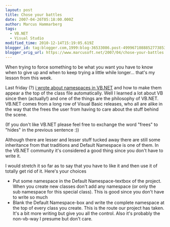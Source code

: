 ```yaml
---
layout: post
title: Chose your battles
date: 2007-04-26T05:18:00.000Z
author: Marcus Hammarberg
tags:
  - VB.NET
  - Visual Studio
modified_time: 2010-12-14T15:19:05.619Z
blogger_id: tag:blogger.com,1999:blog-36533086.post-4999671088852773853
blogger_orig_url: https://www.marcusoft.net/2007/04/chose-your-battles.html
---
```


When trying to force something to be what you want you have to know when to give up and when to keep trying a little while longer... that's my lesson from this week.

Last friday (?) [i wrote about namespaces in VB.NET](https://www.marcusoft.net/2007/04/including-namespaces-in-new-vbnet.html) and how to make them appear a the top of the class file automatically. Well I learned a lot about VB since then (actually!) and one of the things are the philosophy of VB.NET. VB.NET comes from a long row of Visual Basic releases, who all are alike in the way that the frees the user from having to care about the stuff behind the scene.

(If you don't like VB.NET please feel free to exchange the word "frees" to "hides" in the previous sentence :))

Although there are lesser and lesser stuff tucked away there are still some inheritance from that traditions and Default Namespace is one of them. In the VB.NET community it's considered a good thing since you don't have to write it.

I would stretch it so far as to say that you have to like it and then use it of totally get rid of it. Here's your choices

- Put some namespace in the Default Namespace-textbox of the project. When you create new classes don't add any namespace (or only the sub namespace for this special class). This is good since you don't have to write so much
- Blank the Default Namespace-box and write the complete namespace at the top of every class you create. This is the route our project has taken. It's a bit more writing but give you all the control. Also it's probably the non-vb-way I presume but don't care.
